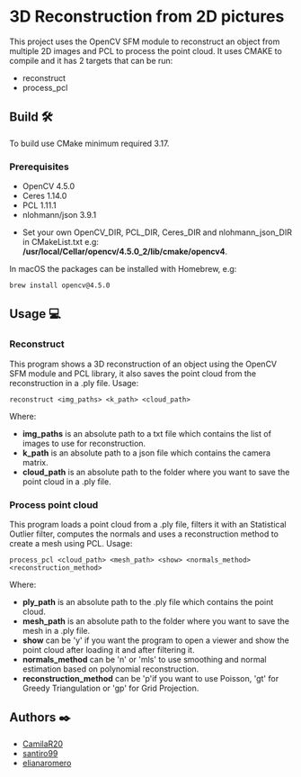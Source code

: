 # 3D Reconstruction from 2D pictures

This project uses the OpenCV SFM module to reconstruct an object from multiple 2D images and PCL to process the point cloud. It uses CMAKE to compile and it has 2 targets that can be run:
  - reconstruct
  - process_pcl
  
## Build 🛠️
To build use CMake minimum required 3.17.

### Prerequisites 
  - OpenCV 4.5.0 
  - Ceres 1.14.0
  - PCL 1.11.1
  - nlohmann/json 3.9.1
  
* Set your own OpenCV_DIR, PCL_DIR, Ceres_DIR and nlohmann_json_DIR in CMakeList.txt e.g: **/usr/local/Cellar/opencv/4.5.0_2/lib/cmake/opencv4**.

In macOS the packages can be installed with Homebrew, e.g: 
```
brew install opencv@4.5.0
```

## Usage 💻 
### Reconstruct
This program shows a 3D reconstruction of an object using the OpenCV SFM module and PCL library, it also saves the point cloud from the reconstruction in a .ply file.
Usage:
```
reconstruct <img_paths> <k_path> <cloud_path>
```
Where:
  - **img_paths** is an absolute path to a txt file which contains the list of images to use for reconstruction.
  - **k_path** is an absolute path to a json file which contains the camera matrix.
  - **cloud_path** is an absolute path to the folder where you want to save the point cloud in a .ply file.
  
### Process point cloud
This program loads a point cloud from a .ply file, filters it with an Statistical Outlier filter, computes the normals and uses a reconstruction method to create a mesh using PCL.
Usage:
```
process_pcl <cloud_path> <mesh_path> <show> <normals_method> <reconstruction_method>
```
Where:
  - **ply_path** is an absolute path to the .ply file which contains the point cloud.
  - **mesh_path** is an absolute path to the folder where you want to save the mesh in a .ply file.
  - **show** can be 'y' if you want the program to open a viewer and show the point cloud after loading it and after filtering it.
  - **normals_method** can be 'n' or 'mls' to use smoothing and normal estimation based on polynomial reconstruction.
  - **reconstruction_method** can be 'p'if you want to use Poisson, 'gt' for Greedy Triangulation or 'gp' for Grid Projection.
  

## Authors ✒️
* [CamilaR20](https://github.com/CamilaR20)
* [santiro99](https://github.com/santiro99)
* [elianaromero](https://github.com/elianaromero)
